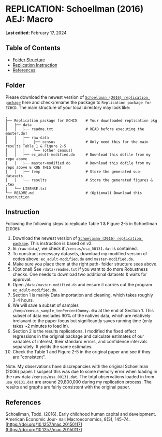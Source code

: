 # REPLICATION: Schoellman (2016) AEJ: Macro
**Last edited:** February 17, 2024

## Table of Contents

- [Folder Structure](#Folder)
- [Replication Instruction](#Replication)
- [References](#References)
  

## Folder 

Please download the newest version of [`Schoellman (2016) replication package`](https://www.openicpsr.org/openicpsr/project/114117/version/V2/view) here and check/rename the package to `Replication package for ECHCD`. The main structure of your local directory may look like:

    . 
    ├── Replication package for ECHCD    # Your downloaded replication pkg 
    │   ├── data
    │   │   ├── readme.txt               # READ before executing the master.do!
    │   │   ├── raw-data                 
    │   │   │    ├── census              # Only need this for the main results Table 1 & Figure 2-5
    │   │   │    └── (other census)
    │   │   ├── ec_adult-modified.do     # Download this dofile from my repo above
    │   │   ├── master-modified.do       # Download this dofile from my repo above & RUN THIS ONE!
    │   │   ├── temp                     # Store the generated sub-datasets
    │   │   └── results                  # Store the generated figures & .tex
    │   └── LISENSE.txt
    └── README.md                        # (Optional) Download this instruction

## Instruction 

Following the following steps to replicate Table 1 & Figure 2-5 in Schoellman (2006):

1. Download the newest version of [`Schoellman (2016) replication package`](https://www.openicpsr.org/openicpsr/project/114117/version/V2/view). This instruction is based on v2.
2. In `/raw-data/`, we check if `/census/usa_00131.dat` is contained.
3. To construct necessary datasets, download my modified version of codes above: `ec_adult-modified.do` and `master-modified.do`.
4. Make sure you place them at the right path- folder structure sees above.
5. (Optional)  See `/data/readme.txt` if you want to do more Robustness checks. One needs to download two additional datasets & waits for approval.
6. Open `/data/master-modified.do` and ensure it carries out the program `ec_adult-modified.do`.
7. Section 1 is mainly Data importation and cleaning, which takes roughly 3-4 hours.
8. We will save a subset of samples `/temp/census_sample_tenPercentDummy.dta` at the end of Section 1. This subset of data excludes 90% of the natives data, which are relatively irrelavant to the paper focus but significantly saves running time (only takes ~2 minutes to load in).
9. Section 2 is the results replications. I modified the fixed effect regressions in the original package and calculate estimates of our variables of interest, their standard errors, and confidence intervals separately. It yields the same estimates.
10. Check the Table 1 and Figure 2-5 in the original paper and see if they are "consistent".

Note. My observations have discrepancies with the original Schoellman (2006) paper. I suspect this was due to some memory error when loading in the raw data `/census/usa_00131.dat`. The total observations loaded in from `usa_00131.dat` are around 29,800,000 during my replication process. The results and graphs are fairly consistent with the original paper.    

## References

Schoellman, Todd. (2016). Early childhood human capital and development. American Economic Jour-
nal: Macroeconomics, 8(3), 145–74. [https://doi.org/10.1257/mac.20150117](https://doi.org/10.1257/mac.20150117)

